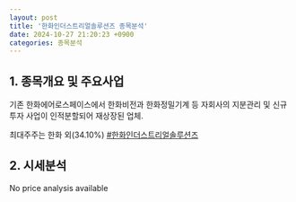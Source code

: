 ```yaml
---
layout: post
title: '한화인더스트리얼솔루션즈 종목분석'
date: 2024-10-27 21:20:23 +0900
categories: 종목분석
---
```


## 1. 종목개요 및 주요사업

기존 한화에어로스페이스에서 한화비전과 한화정밀기계 등 자회사의 지분관리 및 신규 투자 사업이 인적분할되어 재상장된 업체.

최대주주는 한화 외(34.10%)
[#한화인더스트리얼솔루션즈](#)

## 2. 시세분석

No price analysis available
